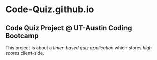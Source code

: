 # Code-Quiz.github.io

## Code Quiz Project @ UT-Austin Coding Bootcamp

This project is about a *timer-based quiz application* which stores *high scores* client-side.
